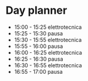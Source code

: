 # Day planner
- 15:00 - 15:25 elettrotecnica
- 15:25 - 15:30 pausa
- 15:30 - 15:55 elettrotecnica
- 15:55 - 16:00 pausa
- 16:00 - 16:25 elettrotecnica
- 16:25 - 16:30 pausa
- 16:30 - 16:55 elettrotecnica
- 16:55 - 17:00 pausa